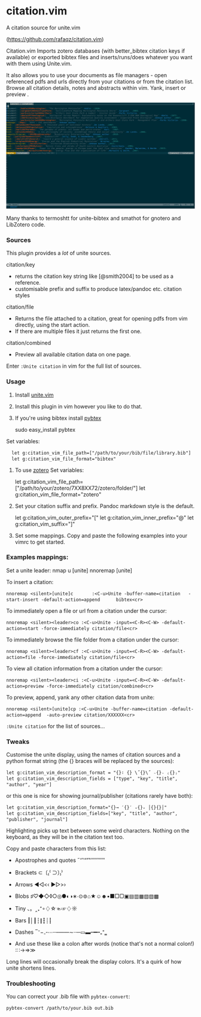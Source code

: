 citation.vim
============

A citation source for unite.vim

(https://github.com/rafaqz/citation.vim)

Citation.vim Imports zotero databases (with better_bibtex citation keys if
available) or exported bibtex files and inserts/runs/does whatever you want with
them using Unite.vim.

It also allows you to use your documents as file managers - open referenced pdfs
and urls directly from your citations or from the citation list. Browse all
citation details, notes and abstracts within vim. Yank, insert or preview .

![Citation.vim screenshot](screenshot.png?raw=true "Citation.vim screenshot")

Many thanks to termoshtt for unite-bibtex and smathot for gnotero and LibZotero code.


### Sources

This plugin provides a *lot* of unite sources.

citation/key
- returns the citation key string like [@smith2004] to be used as a reference.
- customisable prefix and suffix to produce latex/pandoc etc. citation styles

citation/file
- Returns the file attached to a citation, great for opening pdfs from vim
  directly, using the start action.
- If there are multiple files it just returns the first one.

citation/combined
- Preview all available citation data on one page.

Enter `:Unite citation` in vim for the full list of sources.

### Usage

1. Install [unite.vim](https://github.com/Shougo/unite.vim)
1. Install this plugin in vim however you like to do that.
1. If you're using bibtex install [pybtex](http://pypi.python.org/pypi/pybtex)

    sudo easy_install pybtex

  Set variables:

      let g:citation_vim_file_path=["/path/to/your/bib/file/library.bib"]
      let g:citation_vim_file_format="bibtex"

1. To use [zotero](https://www.zotero.org/)
  Set variables:

    let g:citation_vim_file_path=["/path/to/your/zotero/7XX8XX72/zotero/folder/"]
    let g:citation_vim_file_format="zotero"

1. Set your citation suffix and prefix. Pandoc markdown style is the default.

    let g:citation_vim_outer_prefix="["
    let g:citation_vim_inner_prefix="@"
    let g:citation_vim_suffix="]"

1. Set some mappings. Copy and paste the following examples into your vimrc to get started.


### Examples mappings:

Set a unite leader:
nmap <leader>u [unite]
nnoremap [unite] <nop>

To insert a citation:

    nnoremap <silent>[unite]c       :<C-u>Unite -buffer-name=citation   -start-insert -default-action=append      bibtex<cr>

To immediately open a file or url from a citation under the cursor:

    nnoremap <silent><leader>co :<C-u>Unite -input=<C-R><C-W> -default-action=start -force-immediately citation/file<cr>

To immediately browse the file folder from a citation under the cursor:

    nnoremap <silent><leader>cf :<C-u>Unite -input=<C-R><C-W> -default-action=file -force-immediately citation/file<cr>

To view all citation information from a citation under the cursor:

    nnoremap <silent><leader>ci :<C-u>Unite -input=<C-R><C-W> -default-action=preview -force-immediately citation/combined<cr>



To preview, append, yank any other citation data from unite:

    nnoremap <silent>[unite]cp :<C-u>Unite -buffer-name=citation -default-action=append  -auto-preview citation/XXXXXX<cr>

`:Unite citation` for the list of sources...



### Tweaks 

Customise the unite display, using the names of citation sources and a python
format string (the {} braces will be replaced by the sources):

    let g:citation_vim_description_format = "{}∶ {} \˝{}\˝ ₋{}₋ ₍{}₎"
    let g:citation_vim_description_fields = ["type", "key", "title", "author", "year"]

or this one is nice for showing journal/publisher (citations rarely have both):

    let g:citation_vim_description_format="{}→ ′{}′ ₊{}₊ │{}{}│"
    let g:citation_vim_description_fields=["key", "title", "author", "publisher", "journal"]

Highlighting picks up text between some weird characters. Nothing on the keyboard, as they will be in
the citation text too. 

Copy and paste characters from this list:
- Apostrophes and quotes  ˝‘’‛“”‟′″‴‵‶‷
- Brackets                ⊂〔₍⁽     ⊃〕₎⁾ 
- Arrows                  ◀◁<‹    ▶▷>› 
- Blobs                   ♯♡◆◇◊○◎●◐◑∗∙⊙⊚⌂★☺☻▪■□▢▣▤▥▦▧▨▩
- Tiny                    、。‸₊⁺∘♢☆☜☞♢☼
- Bars                    ‖│┃┆∥┇┊┋
- Dashes                  ‾⁻−₋‐⋯┄–—―∼┈─▭▬┉━┅₌⁼‗

- And use these like a colon after words (notice that's not a normal colon!)
        ∶∷→⇒≫ 

Long lines will occasionally break the display colors. It's a quirk of how unite
shortens lines.

### Troubleshooting

You can correct your .bib file with `pybtex-convert`:

    pybtex-convert /path/to/your.bib out.bib

